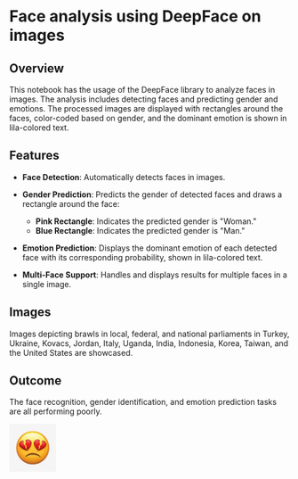 # Face analysis using DeepFace on images

## Overview

This notebook has the usage of the DeepFace library to analyze faces in images. The analysis includes detecting faces and predicting gender and emotions. The processed images are displayed with rectangles around the faces, color-coded based on gender, and the dominant emotion is shown in lila-colored text.

## Features

- **Face Detection**: Automatically detects faces in images.

- **Gender Prediction**: Predicts the gender of detected faces and draws a rectangle around the face:
  - **Pink Rectangle**: Indicates the predicted gender is "Woman."
  - **Blue Rectangle**: Indicates the predicted gender is "Man."
  
- **Emotion Prediction**: Displays the dominant emotion of each detected face with its corresponding probability, shown in lila-colored text.

- **Multi-Face Support**: Handles and displays results for multiple faces in a single image.

## Images

Images depicting brawls in local, federal, and national parliaments in Turkey, Ukraine, Kovacs, Jordan, Italy, Uganda, India, Indonesia, Korea, Taiwan, and the United States are showcased.

## Outcome

The face recognition, gender identification, and emotion prediction tasks are all performing poorly.

<img src="heart_borken_emoji.png" alt="heart_borken_emoji" style="zoom:10%;" />
